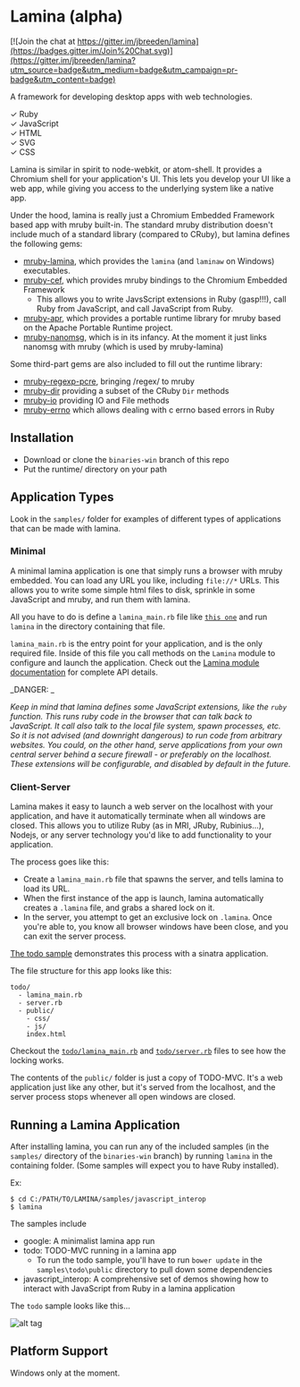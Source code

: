 Lamina (alpha)
==============

[![Join the chat at https://gitter.im/jbreeden/lamina](https://badges.gitter.im/Join%20Chat.svg)](https://gitter.im/jbreeden/lamina?utm_source=badge&utm_medium=badge&utm_campaign=pr-badge&utm_content=badge)

A framework for developing desktop apps with web technologies.

&#x2713; Ruby <br/>
&#x2713; JavaScript <br/>
&#x2713; HTML <br/>
&#x2713; SVG <br/>
&#x2713; CSS <br/>

Lamina is similar in spirit to node-webkit, or atom-shell. It provides a Chromium shell for your
application's UI. This lets you develop your UI like a web app, while giving you access to the underlying
system like a native app.

Under the hood, lamina is really just a Chromium Embedded Framework based app with mruby built-in. The standard mruby distribution doesn't include much of a standard library (compared to CRuby), but lamina defines the following gems:

- [mruby-lamina](https://github.com/jbreeden/mruby-lamina), which provides the `lamina` (and `laminaw` on Windows) executables.
- [mruby-cef](https://github.com/jbreeden/mruby-cef), which provides mruby bindings to the Chromium Embedded Framework
  + This allows you to write JavsScript extensions in Ruby (gasp!!!), call Ruby from JavaScript, and call JavaScript from Ruby.
- [mruby-apr](https://github.com/jbreeden/mruby-apr), which provides a portable runtime library for mruby based on the Apache Portable Runtime project.
- [mruby-nanomsg](https://github.com/jbreeden/mruby-nanomsg), which is in its infancy. At the moment it just links nanomsg with mruby (which is used by mruby-lamina)

Some third-part gems are also included to fill out the runtime library:

- [mruby-regexp-pcre](http://github.com/iij/mruby-regexp-pcre), bringing /regex/ to mruby
- [mruby-dir](http://github.com/iij/mruby-dir) providing a subset of the CRuby `Dir` methods
- [mruby-io](http://github.com/iij/mruby-io) providing IO and File methods
- [mruby-errno](http://github.com/iij/mruby-errno) which allows dealing with c errno based errors in Ruby

Installation
------------

- Download or clone the `binaries-win` branch of this repo
- Put the runtime/ directory on your path


Application Types
-----------------

Look in the `samples/` folder for examples of different types of applications that can be made with lamina.

### Minimal

A minimal lamina application is one that simply runs a browser with mruby embedded. You can load any URL you like, including `file://*` URLs.
This allows you to write some simple html files to disk, sprinkle in some JavaScript and mruby, and run them with lamina.

All you have to do is define a `lamina_main.rb` file like
[`this one`](https://github.com/jbreeden/lamina/blob/master/samples/google/lamina_main.rb)
and run `lamina` in the directory containing that file.

`lamina_main.rb` is the entry point for your application, and is the only required file. Inside of this file you call methods on the `Lamina` module to configure and launch the application. Check out the
[Lamina module documentation](https://github.com/jbreeden/mruby-lamina/blob/master/doc/mrblib/lamina.md)
for complete API details.

_DANGER: _

_Keep in mind that lamina defines some JavaScript extensions, like the `ruby` function. This runs ruby code in the browser that can talk back to JavaScript.
It call also talk to the local file system, spawn processes, etc. So it is not advised (and downright dangerous) to run code from arbitrary websites.
You could, on the other hand, serve applications from your own central server behind a secure firewall - or preferably on the localhost. These extensions
will be configurable, and disabled by default in the future._

### Client-Server

Lamina makes it easy to launch a web server on the localhost with your application, and have it automatically terminate when all windows are closed.
This allows you to utilize Ruby (as in MRI, JRuby, Rubinius...), Nodejs, or any server technology you'd like to add
functionality to your application.

The process goes like this:
- Create a `lamina_main.rb` file that spawns the server, and tells lamina to load its URL.
- When the first instance of the app is launch, lamina automatically creates a `.lamina` file,
  and grabs a shared lock on it.
- In the server, you attempt to get an exclusive lock on `.lamina`. Once you're able to, you know
  all browser windows have been close, and you can exit the server process.

[The todo sample](https://github.com/jbreeden/lamina/tree/master/samples/todo) demonstrates this process with a sinatra application.

The file structure for this app looks like this:

```
todo/
  - lamina_main.rb
  - server.rb
  - public/
    - css/
    - js/
    index.html
```

Checkout the [`todo/lamina_main.rb`](https://github.com/jbreeden/lamina/blob/master/samples/todo/lamina_main.rb) and
[`todo/server.rb`](https://github.com/jbreeden/lamina/blob/master/samples/todo/server.rb) files to see how the locking works.

The contents of the `public/` folder is just a copy of TODO-MVC. It's a web application just like any other, but it's served
from the localhost, and the server process stops whenever all open windows are closed.

Running a Lamina Application
----------------------------

After installing lamina, you can run any of the included samples (in the `samples/` directory of the `binaries-win` branch)
by running `lamina` in the containing folder. (Some samples will expect you to have Ruby installed).

Ex:

```shell
$ cd C:/PATH/TO/LAMINA/samples/javascript_interop
$ lamina
```

The samples include

- google: A minimalist lamina app run
- todo: TODO-MVC running in a lamina app
  + To run the todo sample, you'll have to run `bower update` in
    the `samples\todo\public` directory to pull down some dependencies
- javascript_interop: A comprehensive set of demos showing how to interact with JavaScript from Ruby
  in a lamina application

The `todo` sample looks like this...

![alt tag](https://raw.githubusercontent.com/jbreeden/rb-chrome/master/images/sample.png)

Platform Support
----------------

Windows only at the moment.
